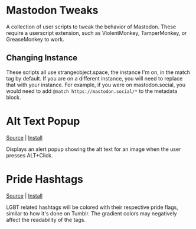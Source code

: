 # Mastodon Tweaks

A collection of user scripts to tweak the behavior of Mastodon. These require a userscript extension, such as ViolentMonkey, TamperMonkey, or GreaseMonkey to work.

## Changing Instance

These scripts all use strangeobject.space, the instance I'm on, in the match tag by default. If you are on a different instance, you will need to replace that with your instance. For example, if you were on mastodon.social, you would need to add `@match https://mastodon.social/*` to the metadata block.

# Alt Text Popup

[Source](https://github.com/Rayquaza01/mastodon-tweaks/blob/main/src/alt-text-popup.user.ts) | [Install](https://github.com/Rayquaza01/mastodon-tweaks/raw/main/dist/alt-text-popup.user.js)

Displays an alert popup showing the alt text for an image when the user presses ALT+Click.

# Pride Hashtags

[Source](https://github.com/Rayquaza01/mastodon-tweaks/blob/main/src/pride-hashtags.user.ts) | [Install](https://github.com/Rayquaza01/mastodon-tweaks/raw/main/dist/pride-hashtags.user.js)

LGBT related hashtags will be colored with their respective pride flags, similar to how it's done on Tumblr. The gradient colors may negatively affect the readability of the tags.
